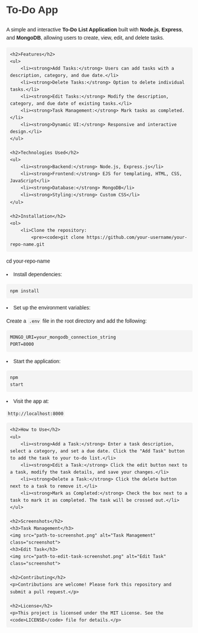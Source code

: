 <!DOCTYPE html>
<html lang="en">
<head>
    <meta charset="UTF-8">
    <meta name="viewport" content="width=device-width, initial-scale=1.0">
    <title>To-Do App</title>
    <style>
        body {
            font-family: Arial, sans-serif;
            line-height: 1.6;
            margin: 20px;
        }
        h1, h2 {
            color: #333;
        }
        code {
            background: #f4f4f4;
            padding: 2px 4px;
            border-radius: 4px;
        }
        pre {
            background: #f4f4f4;
            padding: 10px;
            border-radius: 4px;
            overflow-x: auto;
        }
        ul {
            list-style-type: disc;
            padding-left: 20px;
        }
        a {
            color: #007acc;
            text-decoration: none;
        }
        a:hover {
            text-decoration: underline;
        }
        .screenshot {
            max-width: 100%;
            border: 1px solid #ddd;
            border-radius: 4px;
            margin: 10px 0;
        }
    </style>
</head>
<body>
    <h1>To-Do App</h1>
    <p>A simple and interactive <strong>To-Do List Application</strong> built with <strong>Node.js</strong>, <strong>Express</strong>, and <strong>MongoDB</strong>, allowing users to create, view, edit, and delete tasks.</p>

    <h2>Features</h2>
    <ul>
        <li><strong>Add Tasks:</strong> Users can add tasks with a description, category, and due date.</li>
        <li><strong>Delete Tasks:</strong> Option to delete individual tasks.</li>
        <li><strong>Edit Tasks:</strong> Modify the description, category, and due date of existing tasks.</li>
        <li><strong>Task Management:</strong> Mark tasks as completed.</li>
        <li><strong>Dynamic UI:</strong> Responsive and interactive design.</li>
    </ul>

    <h2>Technologies Used</h2>
    <ul>
        <li><strong>Backend:</strong> Node.js, Express.js</li>
        <li><strong>Frontend:</strong> EJS for templating, HTML, CSS, JavaScript</li>
        <li><strong>Database:</strong> MongoDB</li>
        <li><strong>Styling:</strong> Custom CSS</li>
    </ul>

    <h2>Installation</h2>
    <ol>
        <li>Clone the repository:
            <pre><code>git clone https://github.com/your-username/your-repo-name.git
cd your-repo-name</code></pre>
        </li>
        <li>Install dependencies:
            <pre><code>npm install</code></pre>
        </li>
        <li>Set up the environment variables:
            <p>Create a <code>.env</code> file in the root directory and add the following:</p>
            <pre><code>MONGO_URI=your_mongodb_connection_string
PORT=8000</code></pre>
        </li>
        <li>Start the application:
            <pre><code>npm start</code></pre>
        </li>
        <li>Visit the app at:
            <p><code>http://localhost:8000</code></p>
        </li>
    </ol>

    <h2>How to Use</h2>
    <ul>
        <li><strong>Add a Task:</strong> Enter a task description, select a category, and set a due date. Click the "Add Task" button to add the task to your to-do list.</li>
        <li><strong>Edit a Task:</strong> Click the edit button next to a task, modify the task details, and save your changes.</li>
        <li><strong>Delete a Task:</strong> Click the delete button next to a task to remove it.</li>
        <li><strong>Mark as Completed:</strong> Check the box next to a task to mark it as completed. The task will be crossed out.</li>
    </ul>

    <h2>Screenshots</h2>
    <h3>Task Management</h3>
    <img src="path-to-screenshot.png" alt="Task Management" class="screenshot">
    <h3>Edit Task</h3>
    <img src="path-to-edit-task-screenshot.png" alt="Edit Task" class="screenshot">

    <h2>Contributing</h2>
    <p>Contributions are welcome! Please fork this repository and submit a pull request.</p>

    <h2>License</h2>
    <p>This project is licensed under the MIT License. See the <code>LICENSE</code> file for details.</p>
</body>
</html>
